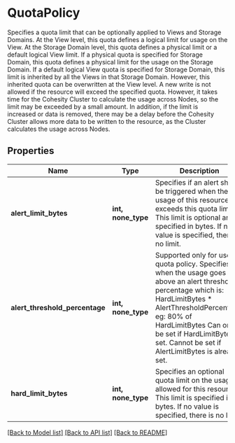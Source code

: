 # QuotaPolicy

Specifies a quota limit that can be optionally applied to Views and Storage Domains. At the View level, this quota defines a logical limit for usage on the View. At the Storage Domain level, this quota defines a physical limit or a default logical View limit. If a physical quota is specified for Storage Domain, this quota defines a physical limit for the usage on the Storage Domain. If a default logical View quota is specified for Storage Domain, this limit is inherited by all the Views in that Storage Domain. However, this inherited quota can be overwritten at the View level. A new write is not allowed if the resource will exceed the specified quota. However, it takes time for the Cohesity Cluster to calculate the usage across Nodes, so the limit may be exceeded by a small amount. In addition, if the limit is increased or data is removed, there may be a delay before the Cohesity Cluster allows more data to be written to the resource, as the Cluster calculates the usage across Nodes.

## Properties
Name | Type | Description | Notes
------------ | ------------- | ------------- | -------------
**alert_limit_bytes** | **int, none_type** | Specifies if an alert should be triggered when the usage of this resource exceeds this quota limit. This limit is optional and is specified in bytes. If no value is specified, there is no limit. | [optional] 
**alert_threshold_percentage** | **int, none_type** | Supported only for user quota policy. Specifies when the usage goes above an alert threshold percentage which is: HardLimitBytes * AlertThresholdPercentage, eg: 80% of HardLimitBytes Can only be set if HardLimitBytes is set. Cannot be set if AlertLimitBytes is already set. | [optional] 
**hard_limit_bytes** | **int, none_type** | Specifies an optional quota limit on the usage allowed for this resource. This limit is specified in bytes. If no value is specified, there is no limit. | [optional] 

[[Back to Model list]](../README.md#documentation-for-models) [[Back to API list]](../README.md#documentation-for-api-endpoints) [[Back to README]](../README.md)


